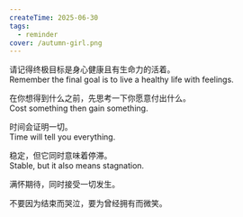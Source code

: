 ```yaml
---
createTime: 2025-06-30
tags:
  - reminder
cover: /autumn-girl.png
---
```


请记得终极目标是身心健康且有生命力的活着。<br>
Remember the final goal is to live a healthy life with feelings.

在你想得到什么之前，先思考一下你愿意付出什么。<br>
Cost something then gain something.

时间会证明一切。<br>
Time will tell you everything.

稳定，但它同时意味着停滞。<br>
Stable, but it also means stagnation.

满怀期待，同时接受一切发生。<br>

不要因为结束而哭泣，要为曾经拥有而微笑。<br>